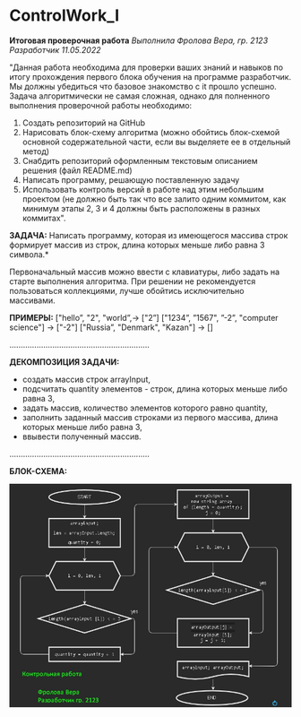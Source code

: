 # ControlWork_I

**Итоговая проверочная работа**
*Выполнила Фролова Вера, гр. 2123 Разработчик*
 *11.05.2022*

"Данная работа необходима для проверки ваших знаний и навыков по итогу прохождения первого блока обучения на программе разработчик.
Мы должны убедиться что базовое знакомство с it прошло успешно.
Задача алгоритмически не самая сложная, однако для полненного выполнения проверочной работы необходимо:

1. Создать репозиторий на GitHub
2. Нарисовать блок-схему алгоритма (можно обойтись блок-схемой основной содержательной части, если вы выделяете ее в отдельный метод)
3. Снабдить репозиторий оформленным текстовым описанием решения (файл README.md)
4. Написать программу, решающую поставленную задачу
5. Использовать контроль версий в работе над этим небольшим проектом
(не должно быть так что все залито одним коммитом, как минимум этапы 2, 3 и 4 должны быть расположены в разных коммитах".

**ЗАДАЧА:**
Написать программу, которая из имеющегося массива строк формирует массив из строк, длина которых меньше либо равна 3 символа.*

Первоначальный массив можно ввести с клавиатуры, либо задать на старте выполнения алгоритма.
При решении не рекомендуется пользоваться коллекциями, лучше обойтись исключительно массивами.

**ПРИМЕРЫ:**
["hello”, "2", "world”,-> ["2”]
["1234”, ”1567", ”-2”, "computer science"] -> ["-2"]
["Russia”, "Denmark", "Kazan"] -> []

..............................................................

**ДЕКОМПОЗИЦИЯ ЗАДАЧИ:**

* создать массив строк arrayInput,
* подсчитать quantity элементов - строк, длина которых меньше либо равна 3,
* задать массив, количество элементов которого равно quantity,
* заполнить заданный массив строками из первого массива, длина которых меньше либо равна 3,
* ввывести полученный массив.

..............................................................

**БЛОК-СХЕМА:**

![Блок-схема](flowchart.jpg)
